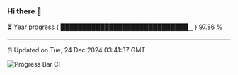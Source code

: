 ### Hi there 👋

⏳ Year progress { █████████████████████████████▁ } 97.86 %

---

⏰ Updated on Tue, 24 Dec 2024 03:41:37 GMT

![Progress Bar CI](https://github.com/IshwaranRudhara/GIT-ACTION/workflows/Progress%20Bar%20CI/badge.svg)
